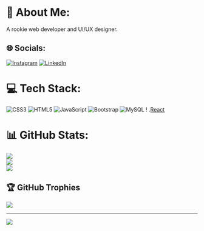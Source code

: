 # 💫 About Me:
A rookie web developer and UI/UX designer.


## 🌐 Socials:
[![Instagram](https://img.shields.io/badge/Instagram-%23E4405F.svg?logo=Instagram&logoColor=white)](https://instagram.com/raghav.sharma.2004) [![LinkedIn](https://img.shields.io/badge/LinkedIn-%230077B5.svg?logo=linkedin&logoColor=white)](https://linkedin.com/in/raghav-sharma) 

# 💻 Tech Stack:
![CSS3](https://img.shields.io/badge/css3-%231572B6.svg?style=for-the-badge&logo=css3&logoColor=white) ![HTML5](https://img.shields.io/badge/html5-%23E34F26.svg?style=for-the-badge&logo=html5&logoColor=white) ![JavaScript](https://img.shields.io/badge/javascript-%23323330.svg?style=for-the-badge&logo=javascript&logoColor=%23F7DF1E) ![Bootstrap](https://img.shields.io/badge/bootstrap-%23563D7C.svg?style=for-the-badge&logo=bootstrap&logoColor=white) ![MySQL](https://img.shields.io/badge/mysql-%2300f.svg?style=for-the-badge&logo=mysql&logoColor=white) ! .[React](https://img.shields.io/badge/React-20232A?style=for-the-badge&logo=react&logoColor=61DAFB) 
# 📊 GitHub Stats:
![](https://github-readme-stats.vercel.app/api?username=Some1Uknow&theme=radical&hide_border=false&include_all_commits=false&count_private=false)<br/>
![](https://github-readme-streak-stats.herokuapp.com/?user=Some1Uknow&theme=radical&hide_border=false)<br/>
![](https://github-readme-stats.vercel.app/api/top-langs/?username=Some1Uknow&theme=radical&hide_border=false&include_all_commits=false&count_private=false&layout=compact)

## 🏆 GitHub Trophies
![](https://github-profile-trophy.vercel.app/?username=Some1Uknow&theme=radical&no-frame=true&no-bg=true&margin-w=4)

---
[![](https://visitcount.itsvg.in/api?id=Some1Uknow&icon=5&color=0)](https://visitcount.itsvg.in)

<!-- Proudly created with GPRM ( https://gprm.itsvg.in ) -->
